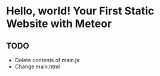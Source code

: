 # Hello, world! Your First Static Website with Meteor

## TODO
- Delete contents of main.js
- Change main.html <title> to "Hello, world!"
- Delete contents of <body>
- Copy-paste "Simple base stylesheet" into main.css

### Resources
- [Zed Shaw's Command-Line Crash Course](http://cli.learncodethehardway.org/book/)
- [Simple base stylesheet](http://fvsch.com/code/base-stylesheet/)
- [Meteor Logo](http://logo.meteorapp.com/)
- [Adobe Color CC: odd](https://color.adobe.com/odd-color-theme-8162285/?showPublished=true)
- [oh my zsh](http://ohmyz.sh/)
